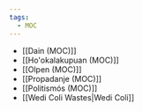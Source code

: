 ```yaml
---
tags:
  - MOC
---
```

- [[Dain (MOC)]]
- [[Ho'okalakupuan (MOC)]]
- [[Olpen (MOC)]]
- [[Propadanje (MOC)]]
- [[Politismós (MOC)]]
- [[Wedi Coli Wastes|Wedi Coli]]